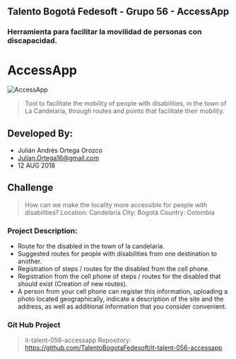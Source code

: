
## Talento Bogotá Fedesoft - Grupo 56 - AccessApp
### Herramienta para facilitar la movilidad de personas con discapacidad.

# AccessApp
![AccessApp](https://github.com/TalentoBogotaFedesoft/it-talent-056-accessapp/blob/master/AccessApp%20Project/Logo/AccessAppLogo.png)

>Tool to facilitate the mobility of people with disabilities, in the town of La Candelaria, through routes and points that facilitate their mobility.

## Developed By:
* Julián Andrés Ortega Orozco
* Julian.Ortega16@gmail.com
* 12 AUG 2018

## Challenge
>How can we make the locality more accessible for people with disabilities?
>Location: Candelaria
>City: Bogotá
>Country: Colombia


### Project Description: 
* Route for the disabled in the town of la candelaria.
* Suggested routes for people with disabilities from one destination to another.
* Registration of steps / routes for the disabled from the cell phone.
* Registration from the cell phone of steps / routes for the disabled that should exist (Creation of new routes).
* A person from your cell phone can register this information, uploading a photo located geographically, indicate a description of the site and the address, as well as additional information that you consider convenient.

### Git Hub Project
>it-talent-056-accessapp
>Repository: https://github.com/TalentoBogotaFedesoft/it-talent-056-accessapp